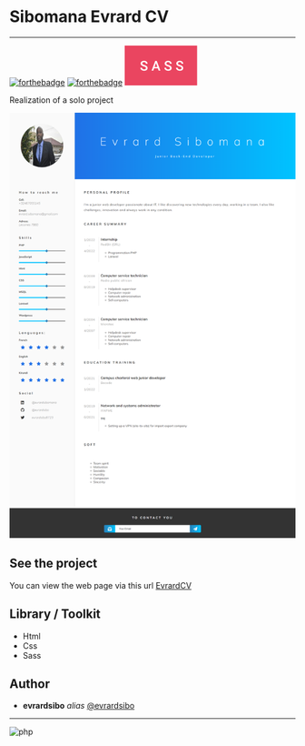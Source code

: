 # Sibomana Evrard CV
 
<hr>

[![forthebadge](https://forthebadge.com/images/badges/uses-html.svg)](https://forthebadge.com)
[![forthebadge](https://forthebadge.com/images/badges/uses-css.svg)](https://forthebadge.com)
![Preview](asset/img/sass.svg)


Realization of a solo project 

![Preview](asset/img/readme.png)

## See the project

You can view the web page via this url [EvrardCV](http://evrardcv.be/)

## Library / Toolkit
* Html
* Css
* Sass


## Author

* **evrardsibo** _alias_ [@evrardsibo](https://github.com/evrardsibo)


<hr>

![php](https://media.giphy.com/media/fYk85LpbDZb1PBtBxx/giphy.gif)
